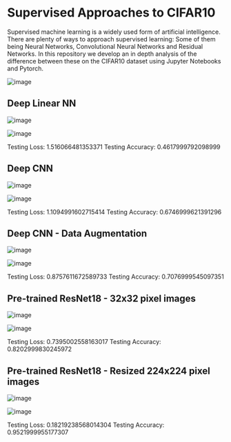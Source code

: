 # Supervised Approaches to CIFAR10
Supervised machine learning is a widely used form of artificial intelligence. There are plenty of ways to approach supervised learning: Some of them being Neural Networks, Convolutional Neural Networks and Residual Networks. In this repository we develop an in depth analysis of the difference between these on the CIFAR10 dataset using Jupyter Notebooks and Pytorch.

![image](https://github.com/M4mbo/Supervised_Approaches_to_CIFAR10/assets/115642529/e5f902d9-c636-4373-9431-8a50057a1218)

## Deep Linear NN

![image](https://github.com/m4mbo/supervised-cifar10/assets/115642529/39a2aaa6-af13-4751-87ee-d8a3582a4fd8)

![image](https://github.com/m4mbo/supervised-cifar10/assets/115642529/bc32060b-7f07-412c-a6e8-a8a13f8a9b17)


Testing Loss: 1.516066481353371
Testing Accuracy: 0.4617999792098999

## Deep CNN

![image](https://github.com/m4mbo/supervised-cifar10/assets/115642529/c92658cc-9af6-4e56-8329-4b9bcb5930cd)

![image](https://github.com/m4mbo/supervised-cifar10/assets/115642529/4719cee4-b118-4e50-a523-34c0304367fd)

Testing Loss: 1.1094991602715414
Testing Accuracy: 0.6746999621391296

## Deep CNN - Data Augmentation

![image](https://github.com/m4mbo/supervised-cifar10/assets/115642529/7f010f95-e31f-4fb8-bf7d-6c9240e9ce3c)

![image](https://github.com/m4mbo/supervised-cifar10/assets/115642529/6020b606-9952-489b-92b5-80fad29d2d9c)

Testing Loss: 0.8757611672589733
Testing Accuracy: 0.7076999545097351

## Pre-trained ResNet18 - 32x32 pixel images

![image](https://github.com/m4mbo/supervised-cifar10/assets/115642529/853ebebf-68a5-4d2f-952a-62616980d8e2)

![image](https://github.com/m4mbo/supervised-cifar10/assets/115642529/90ca2dd1-7b7e-4677-aba0-2ce14ae9b56d)

Testing Loss: 0.7395002558163017
Testing Accuracy: 0.8202999830245972

## Pre-trained ResNet18 - Resized 224x224 pixel images

![image](https://github.com/m4mbo/supervised-cifar10/assets/115642529/11d4d35a-303a-4dfc-ae15-8203dcd20922)

![image](https://github.com/m4mbo/supervised-cifar10/assets/115642529/9c25b281-e898-4b75-8d48-358ae367021c)

Testing Loss: 0.18219238568014304
Testing Accuracy: 0.9521999955177307




